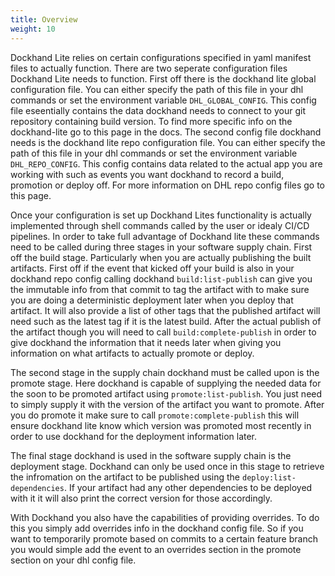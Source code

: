 ```yaml
---
title: Overview
weight: 10
---
```


Dockhand Lite relies on certain configurations specified in yaml manifest files to actually function. There are two seperate configuration files Dockhand Lite needs to function. First off there is the dockhand lite global configuration file. You can either specify the path of this file in your dhl commands or set the environment variable `DHL_GLOBAL_CONFIG`. This config file eseentially contains the data dockhand needs to connect to your git repository containing build version. To find more specific info on the dockhand-lite go to this page in the docs. The second config file dockhand needs is the dockhand lite repo configuration file. You can either specify the path of this file in your dhl commands or set the environment variable `DHL_REPO_CONFIG`. This config contains data related to the actual app you are working with such as events you want dockhand to record a build, promotion or deploy off. For more information on DHL repo config files go to this page.

Once your configuration is set up Dockhand Lites functionality is actually implemented through shell commands called by the user or idealy CI/CD pipelines. In order to take full advantage of Dockhand lite these commands need to be called during three stages in your software supply chain. First off the build stage. Particularly when you are actually publishing the built artifacts. First off if the event that kicked off your build is also in your dockhand repo config calling dockhand `build:list-publish` can give you the immutable info from that commit to tag the artifact with to make sure you are doing a deterministic deployment later when you deploy that artifact. It will also provide a list of other tags that the published artifact will need such as the latest tag if it is the latest build. After the actual publish of the artifact though you will need to call `build:complete-publish` in order to give dockhand the information that it needs later when giving you information on what artifacts to actually promote or deploy.

The second stage in the supply chain dockhand must be called upon is the promote stage. Here dockhand is capable of supplying the needed data for the soon to be promoted artifact using `promote:list-publish`. You just need to simply supply it with the version of the artifact you want to promote. After you do promote it make sure to call `promote:complete-publish` this will ensure dockhand lite know which version was promoted most recently in order to use dockhand for the deployment information later.

The final stage dockhand is used in the software supply chain is the deployment stage. Dockhand can only be used once in this stage to retrieve the infromation on the artifact to be published using the `deploy:list-dependencies`. If your artifact had any other dependencies to be deployed with it it will also print the correct version for those accordingly.

With Dockhand you also have the capabilities of providing overrides. To do this you simply add overrides info in the dockhand config file. So if you want to temporarily promote based on commits to a certain feature branch you would simple add the event to an overrides section in the promote section on your dhl config file.

 



